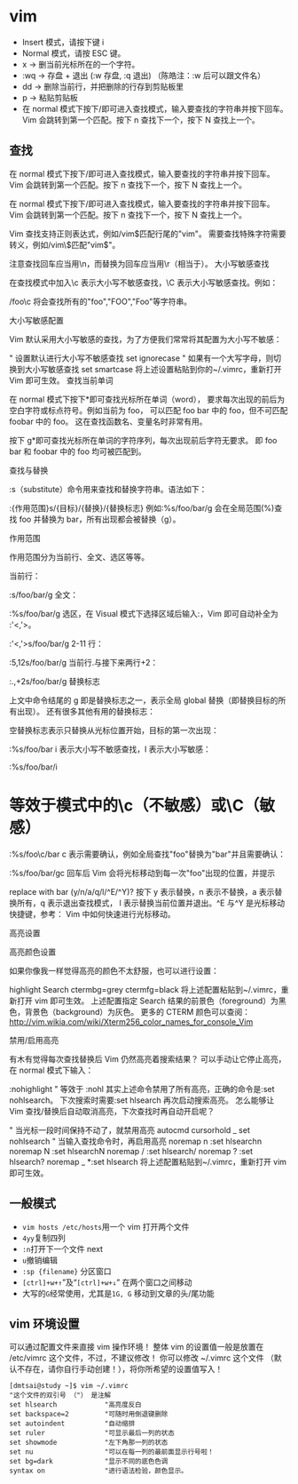 # vim

- Insert 模式，请按下键 i
- Normal 模式，请按 ESC 键。
- x → 删当前光标所在的一个字符。
- :wq → 存盘 + 退出 (:w 存盘, :q 退出) （陈皓注：:w 后可以跟文件名）
- dd → 删除当前行，并把删除的行存到剪贴板里
- p → 粘贴剪贴板
- 在 normal 模式下按下/即可进入查找模式，输入要查找的字符串并按下回车。 Vim 会跳转到第一个匹配。按下 n 查找下一个，按下 N 查找上一个。

## 查找

在 normal 模式下按下/即可进入查找模式，输入要查找的字符串并按下回车。 Vim 会跳转到第一个匹配。按下 n 查找下一个，按下 N 查找上一个。

在 normal 模式下按下/即可进入查找模式，输入要查找的字符串并按下回车。 Vim 会跳转到第一个匹配。按下 n 查找下一个，按下 N 查找上一个。

Vim 查找支持正则表达式，例如/vim$匹配行尾的"vim"。 需要查找特殊字符需要转义，例如/vim\$匹配"vim$"。

注意查找回车应当用\n，而替换为回车应当用\r（相当于<CR>）。
大小写敏感查找

在查找模式中加入\c 表示大小写不敏感查找，\C 表示大小写敏感查找。例如：

/foo\c
将会查找所有的"foo","FOO","Foo"等字符串。

大小写敏感配置

Vim 默认采用大小写敏感的查找，为了方便我们常常将其配置为大小写不敏感：

" 设置默认进行大小写不敏感查找
set ignorecase
" 如果有一个大写字母，则切换到大小写敏感查找
set smartcase
将上述设置粘贴到你的~/.vimrc，重新打开 Vim 即可生效。
查找当前单词

在 normal 模式下按下\*即可查找光标所在单词（word）， 要求每次出现的前后为空白字符或标点符号。例如当前为 foo， 可以匹配 foo bar 中的 foo，但不可匹配 foobar 中的 foo。 这在查找函数名、变量名时非常有用。

按下 g\*即可查找光标所在单词的字符序列，每次出现前后字符无要求。 即 foo bar 和 foobar 中的 foo 均可被匹配到。

查找与替换

:s（substitute）命令用来查找和替换字符串。语法如下：

:{作用范围}s/{目标}/{替换}/{替换标志}
例如:%s/foo/bar/g 会在全局范围(%)查找 foo 并替换为 bar，所有出现都会被替换（g）。

作用范围

作用范围分为当前行、全文、选区等等。

当前行：

:s/foo/bar/g
全文：

:%s/foo/bar/g
选区，在 Visual 模式下选择区域后输入:，Vim 即可自动补全为 :'<,'>。

:'<,'>s/foo/bar/g
2-11 行：

:5,12s/foo/bar/g
当前行.与接下来两行+2：

:.,+2s/foo/bar/g
替换标志

上文中命令结尾的 g 即是替换标志之一，表示全局 global 替换（即替换目标的所有出现）。 还有很多其他有用的替换标志：

空替换标志表示只替换从光标位置开始，目标的第一次出现：

:%s/foo/bar
i 表示大小写不敏感查找，I 表示大小写敏感：

:%s/foo/bar/i

# 等效于模式中的\c（不敏感）或\C（敏感）

:%s/foo\c/bar
c 表示需要确认，例如全局查找"foo"替换为"bar"并且需要确认：

:%s/foo/bar/gc
回车后 Vim 会将光标移动到每一次"foo"出现的位置，并提示

replace with bar (y/n/a/q/l/^E/^Y)?
按下 y 表示替换，n 表示不替换，a 表示替换所有，q 表示退出查找模式， l 表示替换当前位置并退出。^E 与^Y 是光标移动快捷键，参考： Vim 中如何快速进行光标移动。

高亮设置

高亮颜色设置

如果你像我一样觉得高亮的颜色不太舒服，也可以进行设置：

highlight Search ctermbg=grey ctermfg=black
将上述配置粘贴到~/.vimrc，重新打开 vim 即可生效。
上述配置指定 Search 结果的前景色（foreground）为黑色，背景色（background）为灰色。 更多的 CTERM 颜色可以查阅：http://vim.wikia.com/wiki/Xterm256_color_names_for_console_Vim

禁用/启用高亮

有木有觉得每次查找替换后 Vim 仍然高亮着搜索结果？ 可以手动让它停止高亮，在 normal 模式下输入：

:nohighlight
" 等效于
:nohl
其实上述命令禁用了所有高亮，正确的命令是:set nohlsearch。 下次搜索时需要:set hlsearch 再次启动搜索高亮。 怎么能够让 Vim 查找/替换后自动取消高亮，下次查找时再自动开启呢？

" 当光标一段时间保持不动了，就禁用高亮
autocmd cursorhold _ set nohlsearch
" 当输入查找命令时，再启用高亮
noremap n :set hlsearch<cr>n
noremap N :set hlsearch<cr>N
noremap / :set hlsearch<cr>/
noremap ? :set hlsearch<cr>?
noremap _ \*:set hlsearch<cr>
将上述配置粘贴到~/.vimrc，重新打开 vim 即可生效。

## 一般模式

- `vim hosts /etc/hosts`用一个 vim 打开两个文件
- `4yy`复制四列
- `:n`打开下一个文件 next
- `u`撤销编辑
- `:sp {filename}` 分区窗口
- `[ctrl]+w+↑`”及“`[ctrl]+w+↓`” 在两个窗口之间移动
- 大写的`G`经常使用，尤其是`1G, G` 移动到文章的头/尾功能

## vim 环境设置

可以通过配置文件来直接 vim 操作环境！ 整体 vim 的设置值一般是放置在 /etc/vimrc 这个文件，不过，不建议修改！ 你可以修改 ~/.vimrc 这个文件 （默认不存在，请你自行手动创建！），将你所希望的设置值写入！

```
[dmtsai@study ~]$ vim ~/.vimrc
"这个文件的双引号 （"） 是注解
set hlsearch            "高亮度反白
set backspace=2         "可随时用倒退键删除
set autoindent          "自动缩排
set ruler               "可显示最后一列的状态
set showmode            "左下角那一列的状态
set nu                  "可以在每一列的最前面显示行号啦！
set bg=dark             "显示不同的底色色调
syntax on               "进行语法检验，颜色显示。
```
